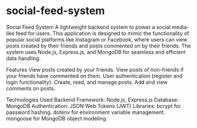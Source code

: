 # social-feed-system

Social Feed System
A lightweight backend system to power a social media-like feed for users. This application is designed to mimic the functionality of popular social platforms like Instagram or Facebook, where users can view posts created by their friends and posts commented on by their friends. The system uses Node.js, Express.js, and MongoDB for seamless and efficient data handling.

Features
View posts created by your friends.
View posts of non-friends if your friends have commented on them.
User authentication (register and login functionality).
Create, read, and manage posts.
Add and view comments on posts.

Technologies Used
Backend Framework: Node.js, Express.js
Database: MongoDB
Authentication: JSON Web Tokens (JWT)
Libraries:
bcrypt for password hashing.
dotenv for environment variable management.
mongoose for MongoDB object modeling.
